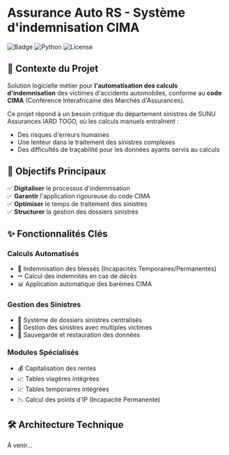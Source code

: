# Assurance Auto RS - Système d'indemnisation CIMA

![Badge](https://img.shields.io/badge/Version-1.0.0-blue)
![Python](https://img.shields.io/badge/Python-3.10%2B-green)
![License](https://img.shields.io/badge/License-MIT-orange)

## 📌 Contexte du Projet

Solution logicielle métier pour **l'automatisation des calculs d'indemnisation** des victimes d'accidents automobiles, conforme au **code CIMA** (Conférence Interafricaine des Marchés d'Assurances).

Ce projet répond à un besoin critique du département sinistres de SUNU Assurances IARD TOGO, où les calculs manuels entraînent :
- Des risques d'erreurs humaines
- Une lenteur dans le traitement des sinistres complexes
- Des difficultés de traçabilité pour les données ayants servis au calculs

## 🎯 Objectifs Principaux

✅ **Digitaliser** le processus d'indemnisation  
✅ **Garantir** l'application rigoureuse du code CIMA  
✅ **Optimiser** le temps de traitement des sinistres  
✅ **Structurer** la gestion des dossiers sinistres  

## ✨ Fonctionnalités Clés

### Calculs Automatisés
- 🏥 Indemnisation des blessés (Incapacités Temporaires/Permanentes)
- ⚰️ Calcul des indemnités en cas de décès
- 📊 Application automatique des barèmes CIMA

### Gestion des Sinistres
- 📁 Système de dossiers sinistres centralisés
- 👥 Gestion des sinistres avec multiples victimes
- 🔄 Sauvegarde et restauration des données

### Modules Spécialisés
- 💰 Capitalisation des rentes
- 📈 Tables viagères intégrées
- 📈 Tables temporaires intégrées
- 📉 Calcul des points d'IP (Incapacité Permanente)

## 🛠️ Architecture Technique

À venir...
